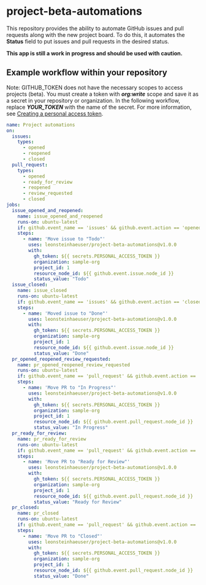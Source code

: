 # project-beta-automations

This repository provides the ability to automate GitHub issues and pull requests along with the new project board. To do this, it automates the **Status** field to put issues and pull requests in the desired status.

**This app is still a work in progress and should be used with caution.**

## Example workflow within your repository

Note: GITHUB_TOKEN does not have the necessary scopes to access projects (beta).
You must create a token with ***org:write*** scope and save it as a secret in your repository or organization.
In the following workflow, replace ***YOUR_TOKEN*** with the name of the secret. For more information, see [Creating a personal access token](https://docs.github.com/en/authentication/keeping-your-account-and-data-secure/creating-a-personal-access-token).

```yaml
name: Project automations
on:
  issues:
    types:
      - opened
      - reopened
      - closed
  pull_request:
    types:
      - opened
      - ready_for_review
      - reopened
      - review_requested
      - closed
jobs:
  issue_opened_and_reopened:
    name: issue_opened_and_reopened
    runs-on: ubuntu-latest
    if: github.event_name == 'issues' && github.event.action == 'opened' || github.event.action == 'reopened'
    steps:
      - name: 'Move issue to "Todo"'
        uses: leonsteinhaeuser/project-beta-automations@v1.0.0
        with:
          gh_token: ${{ secrets.PERSONAL_ACCESS_TOKEN }}
          organization: sample-org
          project_id: 1
          resource_node_id: ${{ github.event.issue.node_id }}
          status_value: "Todo"
  issue_closed:
    name: issue_closed
    runs-on: ubuntu-latest
    if: github.event_name == 'issues' && github.event.action == 'closed'
    steps:
      - name: 'Moved issue to "Done"'
        uses: leonsteinhaeuser/project-beta-automations@v1.0.0
        with:
          gh_token: ${{ secrets.PERSONAL_ACCESS_TOKEN }}
          organization: sample-org
          project_id: 1
          resource_node_id: ${{ github.event.issue.node_id }}
          status_value: "Done"
  pr_opened_reopened_review_requested:
    name: pr_opened_reopened_review_requested
    runs-on: ubuntu-latest
    if: github.event_name == 'pull_request' && github.event.action == 'opened' || github.event.action == 'reopened' || github.event.action == 'review_requested'
    steps:
      - name: 'Move PR to "In Progress"'
        uses: leonsteinhaeuser/project-beta-automations@v1.0.0
        with:
          gh_token: ${{ secrets.PERSONAL_ACCESS_TOKEN }}
          organization: sample-org
          project_id: 1
          resource_node_id: ${{ github.event.pull_request.node_id }}
          status_value: "In Progress"
  pr_ready_for_review:
    name: pr_ready_for_review
    runs-on: ubuntu-latest
    if: github.event_name == 'pull_request' && github.event.action == 'ready_for_review'
    steps:
      - name: 'Move PR to "Ready for Review"'
        uses: leonsteinhaeuser/project-beta-automations@v1.0.0
        with:
          gh_token: ${{ secrets.PERSONAL_ACCESS_TOKEN }}
          organization: sample-org
          project_id: 1
          resource_node_id: ${{ github.event.pull_request.node_id }}
          status_value: "Ready for Review"
  pr_closed:
    name: pr_closed
    runs-on: ubuntu-latest
    if: github.event_name == 'pull_request' && github.event.action == 'closed'
    steps:
      - name: 'Move PR to "Closed"'
        uses: leonsteinhaeuser/project-beta-automations@v1.0.0
        with:
          gh_token: ${{ secrets.PERSONAL_ACCESS_TOKEN }}
          organization: sample-org
          project_id: 1
          resource_node_id: ${{ github.event.pull_request.node_id }}
          status_value: "Done"
```
